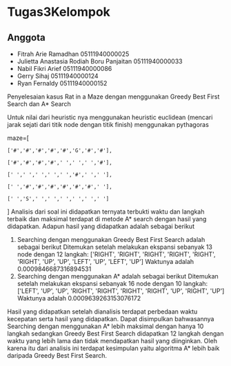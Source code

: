 # Tugas3Kelompok
## Anggota
- Fitrah Arie Ramadhan 05111940000025
- Julietta Anastasia Rodiah Boru Panjaitan 05111940000033
- Nabil Fikri Arief 05111940000086
- Gerry Sihaj 05111940000124
- Ryan Fernaldy 05111940000152

Penyelesaian kasus Rat in a Maze dengan menggunakan Greedy Best First Search dan A* Search

Untuk nilai dari heuristic nya menggunakan heuristic euclidean (mencari jarak sejati dari titik node dengan titik finish) menggunakan pythagoras

maze=[

    ['#','#','#','#','#','G','#','#'],
    
    ['#','#','#','#',' ',' ',' ','#'],
    
    [' ',' ',' ',' ',' ','#',' ',' '],
    
    [' ','#','#','#','#','#','#',' '],
    
    [' ','S',' ',' ',' ',' ',' ',' ']
]
Analisis dari soal ini didapatkan ternyata terbukti waktu dan langkah terbaik dan maksimal terdapat di metode A* search dengan hasil yang didapatkan.
Adapun hasil yang didapatkan adalah sebagai berikut 
1. Searching dengan menggunakan Greedy Best First Search adalah sebagai berikut Ditemukan setelah melakukan ekspansi sebanyak 13 node
dengan 12 langkah: ['RIGHT', 'RIGHT', 'RIGHT', 'RIGHT', 'RIGHT', 'RIGHT', 'UP', 'UP', 'LEFT', 'UP', 'LEFT', 'UP']
Waktunya adalah  0.0009846687316894531
2. Searching dengan menggunakan A* adalah sebagai berikut Ditemukan setelah melakukan ekspansi sebanyak 16 node
dengan 10 langkah: ['LEFT', 'UP', 'UP', 'RIGHT', 'RIGHT', 'RIGHT', 'RIGHT', 'UP', 'RIGHT', 'UP']
Waktunya adalah  0.0009639263153076172

Hasil yang didapatkan setelah dianalisis terdapat perbedaan waktu kecepatan serta hasil yang didapatkan. Dapat disimpulkan bahwasannya Searching dengan menggunakan A* lebih maksimal dengan hanya 10 langkah sedangkan Greedy Best First Search didapatkan 12 langkah dengan waktu yang lebih lama dan tidak mendapatkan hasil yang diinginkan. Oleh karena itu dari analisis ini terdapat kesimpulan yaitu algoritma A* lebih baik daripada Greedy Best First Search.
